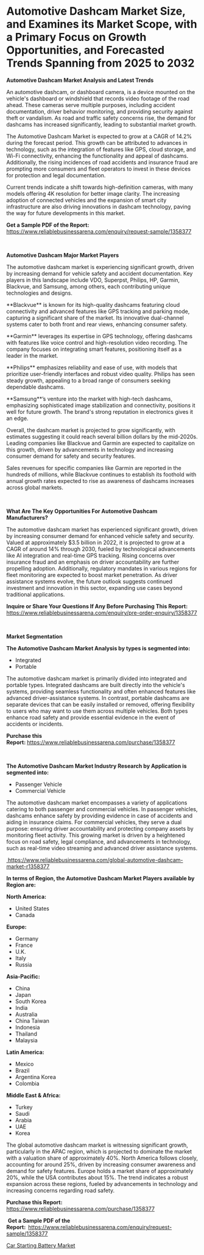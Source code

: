 <p><h1>Automotive Dashcam Market Size, and Examines its Market Scope, with a Primary Focus on Growth Opportunities, and Forecasted Trends Spanning from 2025 to 2032</h1></p><p><strong>Automotive Dashcam Market Analysis and Latest Trends</strong></p>
<p><p>An automotive dashcam, or dashboard camera, is a device mounted on the vehicle's dashboard or windshield that records video footage of the road ahead. These cameras serve multiple purposes, including accident documentation, driver behavior monitoring, and providing security against theft or vandalism. As road and traffic safety concerns rise, the demand for dashcams has increased significantly, leading to substantial market growth.</p><p>The Automotive Dashcam Market is expected to grow at a CAGR of 14.2% during the forecast period. This growth can be attributed to advances in technology, such as the integration of features like GPS, cloud storage, and Wi-Fi connectivity, enhancing the functionality and appeal of dashcams. Additionally, the rising incidences of road accidents and insurance fraud are prompting more consumers and fleet operators to invest in these devices for protection and legal documentation.</p><p>Current trends indicate a shift towards high-definition cameras, with many models offering 4K resolution for better image clarity. The increasing adoption of connected vehicles and the expansion of smart city infrastructure are also driving innovations in dashcam technology, paving the way for future developments in this market.</p></p>
<p><strong>Get a Sample PDF of the Report:&nbsp;</strong> <a href="https://www.reliablebusinessarena.com/enquiry/request-sample/1358377?utm_campaign=3138&utm_medium=2&utm_source=Github&utm_content=ia&utm_term=30032025&utm_id=automotive-dashcam">https://www.reliablebusinessarena.com/enquiry/request-sample/1358377</a></p>
<p>&nbsp;</p>
<p><strong>Automotive Dashcam Major Market Players</strong></p>
<p><p>The automotive dashcam market is experiencing significant growth, driven by increasing demand for vehicle safety and accident documentation. Key players in this landscape include VDO, Superpst, Philips, HP, Garmin, Blackvue, and Samsung, among others, each contributing unique technologies and designs.</p><p>**Blackvue** is known for its high-quality dashcams featuring cloud connectivity and advanced features like GPS tracking and parking mode, capturing a significant share of the market. Its innovative dual-channel systems cater to both front and rear views, enhancing consumer safety.</p><p>**Garmin** leverages its expertise in GPS technology, offering dashcams with features like voice control and high-resolution video recording. The company focuses on integrating smart features, positioning itself as a leader in the market.</p><p>**Philips** emphasizes reliability and ease of use, with models that prioritize user-friendly interfaces and robust video quality. Philips has seen steady growth, appealing to a broad range of consumers seeking dependable dashcams.</p><p>**Samsung**’s venture into the market with high-tech dashcams, emphasizing sophisticated image stabilization and connectivity, positions it well for future growth. The brand's strong reputation in electronics gives it an edge.</p><p>Overall, the dashcam market is projected to grow significantly, with estimates suggesting it could reach several billion dollars by the mid-2020s. Leading companies like Blackvue and Garmin are expected to capitalize on this growth, driven by advancements in technology and increasing consumer demand for safety and security features. </p><p>Sales revenues for specific companies like Garmin are reported in the hundreds of millions, while Blackvue continues to establish its foothold with annual growth rates expected to rise as awareness of dashcams increases across global markets.</p></p>
<p>&nbsp;</p>
<p><strong>What Are The Key Opportunities For Automotive Dashcam Manufacturers?</strong></p>
<p><p>The automotive dashcam market has experienced significant growth, driven by increasing consumer demand for enhanced vehicle safety and security. Valued at approximately $3.5 billion in 2022, it is projected to grow at a CAGR of around 14% through 2030, fueled by technological advancements like AI integration and real-time GPS tracking. Rising concerns over insurance fraud and an emphasis on driver accountability are further propelling adoption. Additionally, regulatory mandates in various regions for fleet monitoring are expected to boost market penetration. As driver assistance systems evolve, the future outlook suggests continued investment and innovation in this sector, expanding use cases beyond traditional applications.</p></p>
<p><strong>Inquire or Share Your Questions If Any Before Purchasing This Report:</strong> <a href="https://www.reliablebusinessarena.com/enquiry/pre-order-enquiry/1358377?utm_campaign=3138&utm_medium=2&utm_source=Github&utm_content=ia&utm_term=30032025&utm_id=automotive-dashcam">https://www.reliablebusinessarena.com/enquiry/pre-order-enquiry/1358377</a></p>
<p>&nbsp;</p>
<p><strong>Market Segmentation</strong></p>
<p><strong>The Automotive Dashcam Market Analysis by types is segmented into:</strong></p>
<p><ul><li>Integrated</li><li>Portable</li></ul></p>
<p><p>The automotive dashcam market is primarily divided into integrated and portable types. Integrated dashcams are built directly into the vehicle's systems, providing seamless functionality and often enhanced features like advanced driver-assistance systems. In contrast, portable dashcams are separate devices that can be easily installed or removed, offering flexibility to users who may want to use them across multiple vehicles. Both types enhance road safety and provide essential evidence in the event of accidents or incidents.</p></p>
<p><strong>Purchase this Report:&nbsp;</strong><a href="https://www.reliablebusinessarena.com/purchase/1358377?utm_campaign=3138&utm_medium=2&utm_source=Github&utm_content=ia&utm_term=30032025&utm_id=automotive-dashcam">https://www.reliablebusinessarena.com/purchase/1358377</a></p>
<p>&nbsp;</p>
<p><strong>The Automotive Dashcam Market Industry Research by Application is segmented into:</strong></p>
<p><ul><li>Passenger Vehicle</li><li>Commercial Vehicle</li></ul></p>
<p><p>The automotive dashcam market encompasses a variety of applications catering to both passenger and commercial vehicles. In passenger vehicles, dashcams enhance safety by providing evidence in case of accidents and aiding in insurance claims. For commercial vehicles, they serve a dual purpose: ensuring driver accountability and protecting company assets by monitoring fleet activity. This growing market is driven by a heightened focus on road safety, legal compliance, and advancements in technology, such as real-time video streaming and advanced driver assistance systems.</p></p>
<p><a href="https://www.reliablebusinessarena.com/global-automotive-dashcam-market-r1358377?utm_campaign=3138&utm_medium=2&utm_source=Github&utm_content=ia&utm_term=30032025&utm_id=automotive-dashcam">&nbsp;https://www.reliablebusinessarena.com/global-automotive-dashcam-market-r1358377</a></p>
<p><strong>In terms of Region, the Automotive Dashcam Market Players available by Region are:</strong></p>
<p>
    <p> <strong> North America: </strong>
        <ul>
            <li>United States</li>
            <li>Canada</li>
        </ul>
        </p> 
    <p> <strong> Europe: </strong>
        <ul>
            <li>Germany</li>
            <li>France</li>
            <li>U.K.</li>
            <li>Italy</li>
            <li>Russia</li>
        </ul>
        </p> 
    <p> <strong> Asia-Pacific: </strong>
        <ul>
            <li>China</li>
            <li>Japan</li>
            <li>South Korea</li>
            <li>India</li>
            <li>Australia</li>
            <li>China Taiwan</li>
            <li>Indonesia</li>
            <li>Thailand</li>
            <li>Malaysia</li>
        </ul>
        </p> 
    <p> <strong> Latin America: </strong>
        <ul>
            <li>Mexico</li>
            <li>Brazil</li>
            <li>Argentina Korea</li>
            <li>Colombia</li>
        </ul>
        </p> 
    <p> <strong> Middle East & Africa: </strong>
        <ul>
            <li>Turkey</li>
            <li>Saudi</li>
            <li>Arabia</li>
            <li>UAE</li>
            <li>Korea</li>
        </ul>
    </p>
    </p>
<p><p>The global automotive dashcam market is witnessing significant growth, particularly in the APAC region, which is projected to dominate the market with a valuation share of approximately 40%. North America follows closely, accounting for around 25%, driven by increasing consumer awareness and demand for safety features. Europe holds a market share of approximately 20%, while the USA contributes about 15%. The trend indicates a robust expansion across these regions, fueled by advancements in technology and increasing concerns regarding road safety.</p></p>
<p><strong>Purchase this Report: </strong><a href="https://www.reliablebusinessarena.com/purchase/1358377?utm_campaign=3138&utm_medium=2&utm_source=Github&utm_content=ia&utm_term=30032025&utm_id=automotive-dashcam">https://www.reliablebusinessarena.com/purchase/1358377</a></p>
<p>&nbsp;<strong>Get a Sample PDF of the Report:&nbsp;&nbsp;</strong><a href="https://www.reliablebusinessarena.com/enquiry/request-sample/1358377?utm_campaign=3138&utm_medium=2&utm_source=Github&utm_content=ia&utm_term=30032025&utm_id=automotive-dashcam">https://www.reliablebusinessarena.com/enquiry/request-sample/1358377</a></p>
<p><strong></strong></p>
<p><p><a href="https://github.com/sirayedantte/Market-Research-Report-List-1/blob/main/car-starting-battery-market.md?utm_campaign=3138&utm_medium=2&utm_source=Github&utm_content=ia&utm_term=30032025&utm_id=automotive-dashcam">Car Starting Battery Market</a></p></p>